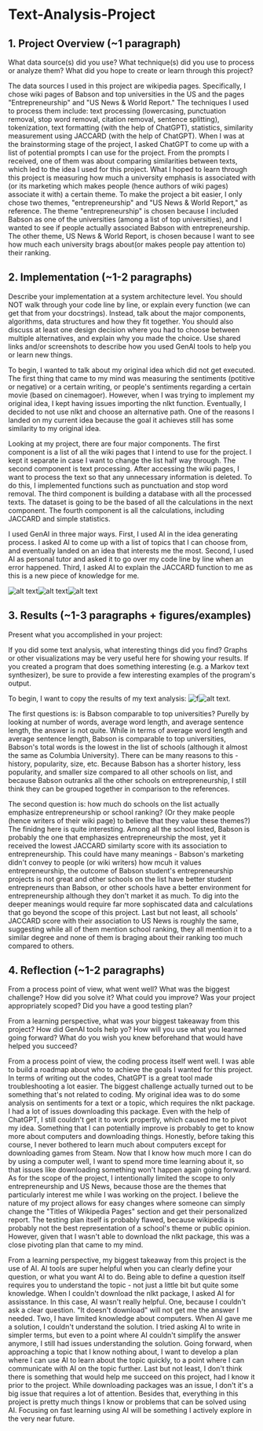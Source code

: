 # Text-Analysis-Project

## 1. Project Overview (~1 paragraph)

What data source(s) did you use? What technique(s) did you use to process or analyze them? What did you hope to create or learn through this project?

The data sources I used in this project are wikipedia pages. Specifically, I chose wiki pages of Babson and top universities in the US and the pages "Entrepreneurship" and "US News & World Report." The techniques I used to process them include: text processing (lowercasing, punctuation removal, stop word removal, citation removal, sentence splitting), tokenization, text formatting (with the help of ChatGPT), statistics, similarity measurement using JACCARD (with the help of ChatGPT). When I was at the brainstorming stage of the project, I asked ChatGPT to come up with a list of potential prompts I can use for the project. From the prompts I received, one of them was about comparing similarities between texts, which led to the idea I used for this project. What I hoped to learn through this project is measuring how much a university emphasis is associated with (or its marketing which makes people (hence authors of wiki pages) associate it with) a certain theme. To make the project a bit easier, I only chose two themes, "entrepreneurship" and "US News & World Report," as reference. The theme "entrepreneurship" is chosen because I included Babson as one of the universities (among a list of top universities), and I wanted to see if people actually associated Babson with entrepreneurship. The other theme, US News & World Report, is chosen because I want to see how much each university brags about(or makes people pay attention to) their ranking.

## 2. Implementation (~1-2 paragraphs)

Describe your implementation at a system architecture level. You should NOT walk through your code line by line, or explain every function (we can get that from your docstrings). Instead, talk about the major components, algorithms, data structures and how they fit together. You should also discuss at least one design decision where you had to choose between multiple alternatives, and explain why you made the choice. Use shared links and/or screenshots to describe how you used GenAI tools to help you or learn new things.

To begin, I wanted to talk about my original idea which did not get executed. The first thing that came to my mind was measuring the sentiments (potitive or negative) or a certain writing, or people's sentiments regarding a certain movie (based on cinemagoer). However, when I was trying to implement my original idea, I kept having issues importing the nlkt function. Eventually, I decided to not use nlkt and choose an alternative path. One of the reasons I landed on my current idea because the goal it achieves still has some similarity to my original idea.

Looking at my project, there are four major components. The first component is a list of all the wiki pages that I intend to use for the project. I kept it separate in case I want to change the list half way through. The second component is text processing. After accessing the wiki pages, I want to process the text so that any unnecessary information is deleted. To do this, I implemented functions such as punctuation and stop word removal. The third component is building a database with all the processed texts. The dataset is going to be the based of all the calculations in the next component. The fourth component is all the calculations, including JACCARD and simple statistics.

I used GenAI in three major ways. First, I used AI in the idea generating process. I asked AI to come up with a list of topics that I can choose from, and eventually landed on an idea that interests me the most. Second, I used AI as personal tutor and asked it to go over my code line by line when an error happened. Third, I asked AI to explain the JACCARD function to me as this is a new piece of knowledge for me.

![alt text](image.png)![alt text](image-1.png)![alt text](image-2.png)

## 3. Results (~1-3 paragraphs + figures/examples)

Present what you accomplished in your project:

If you did some text analysis, what interesting things did you find? Graphs or other visualizations may be very useful here for showing your results.
If you created a program that does something interesting (e.g. a Markov text synthesizer), be sure to provide a few interesting examples of the program's output.

To begin, I want to copy the results of my text analysis: ![f](image-3.png)![alt text](image-4.png).

The first questions is: is Babson comparable to top universities? Purelly by looking at number of words, average word length, and average sentence length, the answer is not quite. While in terms of average word length and average sentence length, Babson is comparable to top universities, Babson's total words is the lowest in the list of schools (although it almost the same as Columbia University). There can be many reasons to this - history, popularity, size, etc. Because Babson has a shorter history, less popularity, and smaller size compared to all other schools on list, and because Babson outranks all the other schools on entrepreneurship, I still think they can be grouped together in comparison to the references.

The second question is: how much do schools on the list actually emphasize entrepreneurship or school ranking? (Or they make people (hence writers of their wiki page) to believe that they value these themes?) The finidng here is quite interesting. Among all the school listed, Babson is probably the one that emphasizes entrepreneurship the most, yet it received the lowest JACCARD similarty score with its association to entrepreneurship. This could have many meanings - Babson's marketing didn't convey to people (or wiki writers) how mcuh it values entrepreneurship, the outcome of Babson student's entrepreneurship projects is not great and other schools on the list have better student entrepreneurs than Babson, or other schools have a better environment for entrepreneurship although they don't market it as much. To dig into the deeper meanings would require far more sophiscated data and calculations that go beyond the scope of this project. Last but not least, all schools' JACCARD score with their association to US News is roughly the same, suggesting while all of them mention school ranking, they all mention it to a similar degree and none of them is braging about their ranking too much compared to others.

## 4. Reflection (~1-2 paragraphs)

From a process point of view, what went well? What was the biggest challenge? How did you solve it? What could you improve? Was your project appropriately scoped? Did you have a good testing plan?

From a learning perspective, what was your biggest takeaway from this project? How did GenAI tools help yo? How will you use what you learned going forward? What do you wish you knew beforehand that would have helped you succeed?

From a process point of view, the coding process itself went well. I was able to build a roadmap about who to achieve the goals I wanted for this project. In terms of writing out the codes, ChatGPT is a great tool made troubleshooting a lot easier. The biggest challenge actually turned out to be something that's not related to coding. My original idea was to do some analysis on sentiments for a text or a topic, which requires the nlkt package. I had a lot of issues downloading this package. Even with the help of ChatGPT, I still couldn't get it to work propertly, which caused me to pivot my idea. Something that I can potentially improve is probably to get to know more about computers and downloading things. Honestly, before taking this course, I never bothered to learn much about computers except for downloading games from Steam. Now that I know how much more I can do by using a computer well, I want to spend more time learning about it, so that issues like downloading something won't happen again going forward. As for the scope of the project, I intentionally limited the scope to only entrepreneurship and US News, because those are the themes that particularly interest me while I was working on the project. I believe the nature of my project allows for easy changes where someone can simply change the "Titles of Wikipedia Pages" section and get their personalized report. The testing plan itself is probably flawed, because wikipedia is probably not the best representation of a school's theme or public opinion. However, given that I wasn't able to download the nlkt package, this was a close pivoting plan that came to my mind.

From a learning perspective, my biggest takeaway from this project is the use of AI. AI tools are super helpful when you can clearly define your question, or what you want AI to do. Being able to define a question itself requires you to understand the topic - not just a little bit but quite some knowledge. When I couldn't download the nlkt package, I asked AI for assisstance. In this case, AI wasn't really helpful. One, because I couldn't ask a clear question. "It doesn't download" will not get me the answer I needed. Two, I have limited knowledge about computers. When AI gave me a solution, I couldn't understand the solution. I tried asking AI to write in simpler terms, but even to a point where AI couldn't simplify the answer anymore, I still had issues understanding the solution. Going forward, when approaching a topic that I know nothing about, I want to develop a plan where I can use AI to learn about the topic quickly, to a point where I can communicate with AI on the topic further. Last but not least, I don't think there is something that would help me succeed on this project, had I know it prior to the project. While downloading packages was an issue, I don't it's a big issue that requires a lot of attention. Besides that, everything in this project is pretty much things I know or problems that can be solved using AI. Focusing on fast learning using AI will be something I actively explore in the very near future.